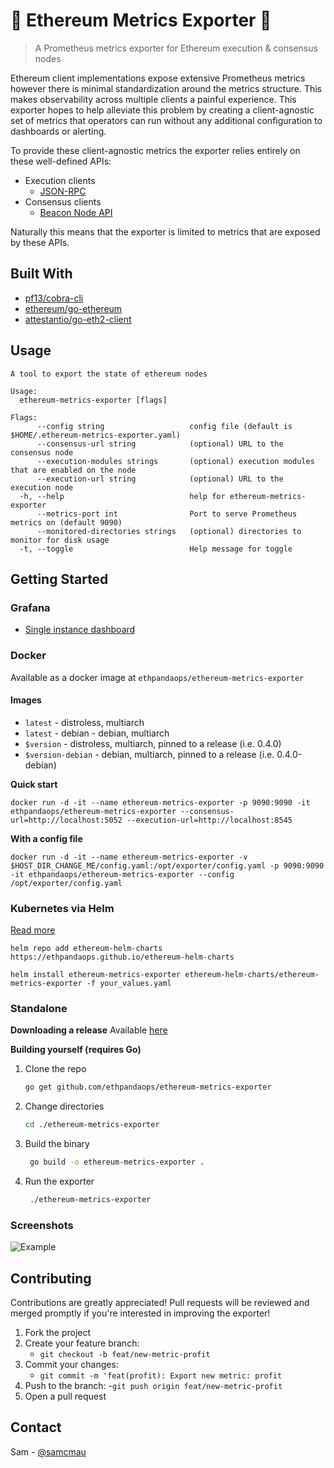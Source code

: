 # 🦄 Ethereum Metrics Exporter 🦄

> A Prometheus metrics exporter for Ethereum execution & consensus nodes

Ethereum client implementations expose extensive Prometheus metrics however there is minimal standardization around the metrics structure. This makes observability across multiple clients a painful experience. This exporter hopes to help alleviate this problem by creating a client-agnostic set of metrics that operators can run without any additional configuration to dashboards or alerting.

To provide these client-agnostic metrics the exporter relies entirely on these well-defined APIs:
- Execution clients
  - [JSON-RPC](https://geth.ethereum.org/docs/rpc/server)
- Consensus clients
  - [Beacon Node API](https://ethereum.github.io/beacon-APIs/#/)

Naturally this means that the exporter is limited to metrics that are exposed by these APIs.

## Built With

* [pf13/cobra-cli](https://github.com/spf13/cobra-cli)
* [ethereum/go-ethereum](https://github.com/ethereum/go-ethereum)
* [attestantio/go-eth2-client](github.com/attestantio/go-eth2-client)
## Usage

```
A tool to export the state of ethereum nodes

Usage:
  ethereum-metrics-exporter [flags]

Flags:
      --config string                   config file (default is $HOME/.ethereum-metrics-exporter.yaml)
      --consensus-url string            (optional) URL to the consensus node
      --execution-modules strings       (optional) execution modules that are enabled on the node
      --execution-url string            (optional) URL to the execution node
  -h, --help                            help for ethereum-metrics-exporter
      --metrics-port int                Port to serve Prometheus metrics on (default 9090)
      --monitored-directories strings   (optional) directories to monitor for disk usage
  -t, --toggle                          Help message for toggle
```
## Getting Started

### Grafana
* [Single instance dashboard](https://grafana.com/grafana/dashboards/16277)

### Docker
Available as a docker image at `ethpandaops/ethereum-metrics-exporter`

#### Images
- `latest` - distroless, multiarch
- `latest` - debian - debian, multiarch
- `$version` - distroless, multiarch, pinned to a release (i.e. 0.4.0)
- `$version-debian` - debian, multiarch, pinned to a release (i.e. 0.4.0-debian)

**Quick start**
```
docker run -d -it --name ethereum-metrics-exporter -p 9090:9090 -it ethpandaops/ethereum-metrics-exporter --consensus-url=http://localhost:5052 --execution-url=http://localhost:8545
````
**With a config file**
```
docker run -d -it --name ethereum-metrics-exporter -v $HOST_DIR_CHANGE_ME/config.yaml:/opt/exporter/config.yaml -p 9090:9090 -it ethpandaops/ethereum-metrics-exporter --config /opt/exporter/config.yaml

```
### Kubernetes via Helm
[Read more](https://github.com/skylenet/ethereum-helm-charts/tree/master/charts/ethereum-metrics-exporter)
```
helm repo add ethereum-helm-charts https://ethpandaops.github.io/ethereum-helm-charts

helm install ethereum-metrics-exporter ethereum-helm-charts/ethereum-metrics-exporter -f your_values.yaml
```

### Standalone
**Downloading a release**
Available [here](https://github.com/ethpandaops/ethereum-metrics-exporter/releases)

**Building yourself (requires Go)**

1. Clone the repo
   ```sh
   go get github.com/ethpandaops/ethereum-metrics-exporter
   ```
2. Change directories
   ```sh
   cd ./ethereum-metrics-exporter
   ```
3. Build the binary
   ```sh  
    go build -o ethereum-metrics-exporter .
   ```
4. Run the exporter
   ```sh  
    ./ethereum-metrics-exporter
   ```

### Screenshots
![Example](./example.png)
## Contributing

Contributions are greatly appreciated! Pull requests will be reviewed and merged promptly if you're interested in improving the exporter! 

1. Fork the project
2. Create your feature branch:
    - `git checkout -b feat/new-metric-profit`
3. Commit your changes:
    - `git commit -m 'feat(profit): Export new metric: profit`
4. Push to the branch:
    -`git push origin feat/new-metric-profit`
5. Open a pull request

## Contact

Sam - [@samcmau](https://twitter.com/samcmau)
